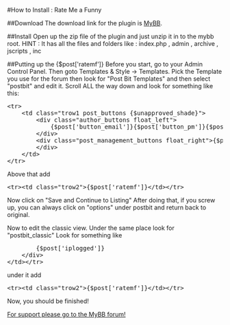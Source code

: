 #How to Install : Rate Me a Funny

##Download
The download link for the plugin is [MyBB](http://mods.mybb.com/view/rate-me-a-funny).

##Install
Open up the zip file of the plugin and just unzip it in to the mybb root.
HINT : It has all the files and folders like : index.php , admin , archive , jscripts , inc

##Putting up the {$post['ratemf']}
Before you start, go to your Admin Control Panel.
Then goto Templates & Style -> Templates.
Pick the Template you use for the forum then look for "Post Bit Templates" and then select "postbit" and edit it.
Scroll ALL the way down and look for something like this:
<pre>&lt;tr&gt;
    &lt;td class=&quot;trow1 post_buttons {$unapproved_shade}&quot;&gt;
        &lt;div class=&quot;author_buttons float_left&quot;&gt;
            {$post['button_email']}{$post['button_pm']}{$post['button_www']}{$post['button_find']}{$post['button_rep']}
        &lt;/div&gt;
        &lt;div class=&quot;post_management_buttons float_right&quot;&gt;{$post['button_edit']}{$post['button_quickdelete']}{$post['button_quote']}{$post['button_multiquote']}{$post['button_report']}{$post['button_warn']}{$post['button_reply_pm']}{$post['button_replyall_pm']}{$post['button_forward_pm']}{$post['button_delete_pm']}
        &lt;/div&gt;
    &lt;/td&gt;
&lt;/tr&gt;</pre>

Above that add
<pre>&lt;tr&gt;&lt;td class="trow2"&gt;{$post['ratemf']}&lt;/td&gt;&lt;/tr&gt;</pre>

Now click on "Save and Continue to Listing" After doing that, if you screw up, you can always click on "options" under postbit and return back to original.

Now to edit the classic view. Under the same place look for "postbit_classic"
Look for something like
<pre>        {$post['iplogged']}
    &lt;/div&gt;
&lt;/td&gt;&lt;/tr&gt;</pre>

under it add
<pre>&lt;tr&gt;&lt;td class="trow2"&gt;{$post['ratemf']}&lt;/td&gt;&lt;/tr&gt;</pre>

Now, you should be finished!

[For support please go to the MyBB forum!](http://community.mybb.com/thread-116139.html)